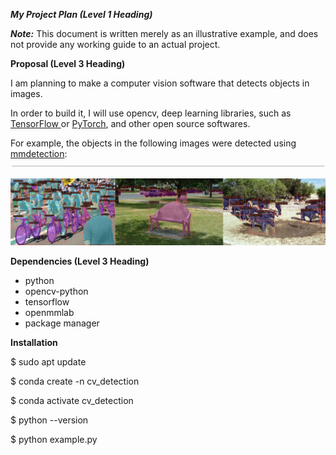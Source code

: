 ﻿***My Project Plan (Level 1 Heading)***

***Note:*** This document is written merely as an illustrative example, and does not provide any working guide to an actual project.

**Proposal (Level 3 Heading)**

I am planning to make a computer vision software that detects objects in images.

In order to build it, I will use opencv, deep learning libraries, such as [TensorFlow ](https://www.tensorflow.org/)or [PyTorch](https://pytorch.org/), and other open source softwares.

For example, the objects in the following images were detected using [mmdetection](https://github.com/open-mmlab/mmdetection): ![](Aspose.Words.ad4313ac-0213-4db8-a9fb-a855cfbb20c1.002.png)

![](137271636-56ba1cd2-b110-4812-8221-b4c120320aa9.png)

**Dependencies (Level 3 Heading)**

- python
- opencv-python
- tensorflow
- openmmlab
- package manager

**Installation**

$ sudo apt update

$ conda create -n cv_detection

$ conda activate cv_detection

$ python --version

$ python example.py



